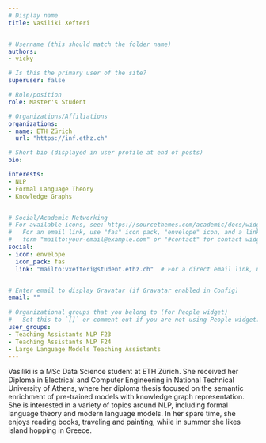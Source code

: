 ```yaml
---
# Display name
title: Vasiliki Xefteri


# Username (this should match the folder name)
authors:
- vicky

# Is this the primary user of the site?
superuser: false

# Role/position
role: Master's Student

# Organizations/Affiliations
organizations:
- name: ETH Zürich
  url: "https://inf.ethz.ch"

# Short bio (displayed in user profile at end of posts)
bio: 

interests:
- NLP
- Formal Language Theory
- Knowledge Graphs


# Social/Academic Networking
# For available icons, see: https://sourcethemes.com/academic/docs/widgets/#icons
#   For an email link, use "fas" icon pack, "envelope" icon, and a link in the
#   form "mailto:your-email@example.com" or "#contact" for contact widget.
social:
- icon: envelope
  icon_pack: fas
  link: "mailto:vxefteri@student.ethz.ch"  # For a direct email link, use "mailto:test@example.org".


# Enter email to display Gravatar (if Gravatar enabled in Config)
email: ""
  
# Organizational groups that you belong to (for People widget)
#   Set this to `[]` or comment out if you are not using People widget.  
user_groups:
- Teaching Assistants NLP F23
- Teaching Assistants NLP F24
- Large Language Models Teaching Assistants
---
```

Vasiliki is a MSc Data Science student at ETH Zürich. She received her Diploma in Electrical and Computer Engineering in National Technical University of Athens, where her diploma thesis focused on the semantic enrichment of pre-trained models with knowledge graph representation. She is interested in a variety of topics around NLP, including formal language theory and modern language models. In her spare time, she enjoys reading books, traveling and painting, while in summer she likes island hopping in Greece.